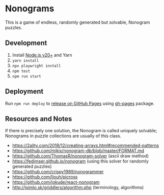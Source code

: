 # Nonograms

This is a game of endless, randomly generated but solvable, Nonogram puzzles.

## Development

1. Install [Node.js v20+](https://nodejs.org/) and Yarn
2. `yarn install`
3. `npx playwright install`
4. `npm test`
5. `npm run start`

## Deployment

Run `npm run deploy` to [release on GitHub Pages](https://vitejs.dev/guide/static-deploy.html#github-pages) using [gh-pages](https://github.com/tschaub/gh-pages) package.

## Resources and Notes

If there is precisely one solution, the Nonogram is called uniquely solvable; Nonograms in puzzle collections are usually of this class.
* https://2ality.com/2018/12/creating-arrays.html#recommended-patterns
* https://github.com/mikix/nonogram-db/blob/master/FORMAT.md
* https://github.com/ThomasR/nonogram-solver (ascii draw method)
* https://fedimser.github.io/nonogram (using this solver for randomly generated puzzles)
* https://github.com/crispy1989/nonogrammer
* https://github.com/liouh/picross
* https://github.com/jokude/react-nonogram
* http://jsimlo.sk/griddlers/algorithm.php (terminology, algorithms)
